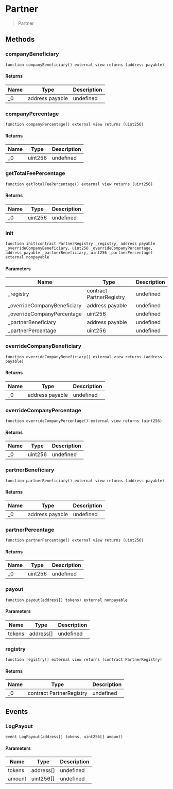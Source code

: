 # Partner

> Partner

## Methods

### companyBeneficiary

```solidity
function companyBeneficiary() external view returns (address payable)
```

#### Returns

| Name | Type            | Description |
| ---- | --------------- | ----------- |
| \_0  | address payable | undefined   |

### companyPercentage

```solidity
function companyPercentage() external view returns (uint256)
```

#### Returns

| Name | Type    | Description |
| ---- | ------- | ----------- |
| \_0  | uint256 | undefined   |

### getTotalFeePercentage

```solidity
function getTotalFeePercentage() external view returns (uint256)
```

#### Returns

| Name | Type    | Description |
| ---- | ------- | ----------- |
| \_0  | uint256 | undefined   |

### init

```solidity
function init(contract PartnerRegistry _registry, address payable _overrideCompanyBeneficiary, uint256 _overrideCompanyPercentage, address payable _partnerBeneficiary, uint256 _partnerPercentage) external nonpayable
```

#### Parameters

| Name                         | Type                     | Description |
| ---------------------------- | ------------------------ | ----------- |
| \_registry                   | contract PartnerRegistry | undefined   |
| \_overrideCompanyBeneficiary | address payable          | undefined   |
| \_overrideCompanyPercentage  | uint256                  | undefined   |
| \_partnerBeneficiary         | address payable          | undefined   |
| \_partnerPercentage          | uint256                  | undefined   |

### overrideCompanyBeneficiary

```solidity
function overrideCompanyBeneficiary() external view returns (address payable)
```

#### Returns

| Name | Type            | Description |
| ---- | --------------- | ----------- |
| \_0  | address payable | undefined   |

### overrideCompanyPercentage

```solidity
function overrideCompanyPercentage() external view returns (uint256)
```

#### Returns

| Name | Type    | Description |
| ---- | ------- | ----------- |
| \_0  | uint256 | undefined   |

### partnerBeneficiary

```solidity
function partnerBeneficiary() external view returns (address payable)
```

#### Returns

| Name | Type            | Description |
| ---- | --------------- | ----------- |
| \_0  | address payable | undefined   |

### partnerPercentage

```solidity
function partnerPercentage() external view returns (uint256)
```

#### Returns

| Name | Type    | Description |
| ---- | ------- | ----------- |
| \_0  | uint256 | undefined   |

### payout

```solidity
function payout(address[] tokens) external nonpayable
```

#### Parameters

| Name   | Type      | Description |
| ------ | --------- | ----------- |
| tokens | address[] | undefined   |

### registry

```solidity
function registry() external view returns (contract PartnerRegistry)
```

#### Returns

| Name | Type                     | Description |
| ---- | ------------------------ | ----------- |
| \_0  | contract PartnerRegistry | undefined   |

## Events

### LogPayout

```solidity
event LogPayout(address[] tokens, uint256[] amount)
```

#### Parameters

| Name   | Type      | Description |
| ------ | --------- | ----------- |
| tokens | address[] | undefined   |
| amount | uint256[] | undefined   |
